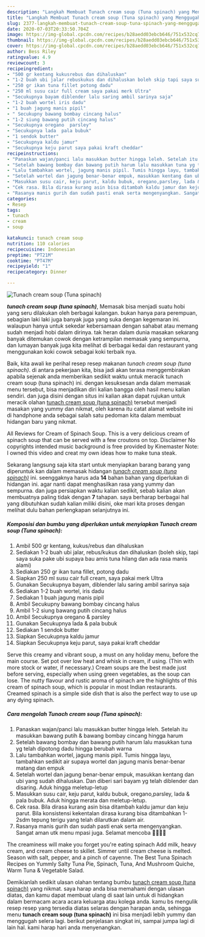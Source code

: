 ```yaml
---
description: "Langkah Membuat Tunach cream soup (Tuna spinach) yang Menggugah Selera"
title: "Langkah Membuat Tunach cream soup (Tuna spinach) yang Menggugah Selera"
slug: 2377-langkah-membuat-tunach-cream-soup-tuna-spinach-yang-menggugah-selera
date: 2020-07-03T20:33:50.704Z
image: https://img-global.cpcdn.com/recipes/b28aedd03ebcb646/751x532cq70/tunach-cream-soup-tuna-spinach-foto-resep-utama.jpg
thumbnail: https://img-global.cpcdn.com/recipes/b28aedd03ebcb646/751x532cq70/tunach-cream-soup-tuna-spinach-foto-resep-utama.jpg
cover: https://img-global.cpcdn.com/recipes/b28aedd03ebcb646/751x532cq70/tunach-cream-soup-tuna-spinach-foto-resep-utama.jpg
author: Bess Riley
ratingvalue: 4.9
reviewcount: 3
recipeingredient:
- "500 gr kentang kukusrebus dan dihaluskan"
- "1-2 buah ubi jalar rebuskukus dan dihaluskan boleh skip tapi saya suka pake ubi supaya bau amis tuna hilang dan ada rasa manis alami"
- "250 gr ikan tuna fillet potong dadu"
- "250 ml susu cair full cream saya pakai merk Ultra"
- "Secukupnya bayam diblender lalu saring ambil sarinya saja"
- "1-2 buah wortel iris dadu"
- "1 buah jagung manis pipil"
- " Secukupny bawang bombay cincang halus"
- "1-2 siung bawang putih cincang halus"
- "Secukupnya oregano  parsley"
- "Secukupnya lada  pala bubuk"
- "1 sendok butter"
- "Secukupnya kaldu jamur"
- "Secukupnya keju parut saya pakai kraft cheddar"
recipeinstructions:
- "Panaskan wajan/panci lalu masukkan butter hingga leleh. Setelah itu masukkan bawang putih &amp; bawang bombay cincang hingga harum"
- "Setelah bawang bombay dan bawang putih harum lalu masukkan tuna yg telah dipotong dadu hingga berubah warna"
- "Lalu tambahkan wortel, jagung manis pipil. Tumis hingga layu, tambahkan sedikit air supaya wortel dan jagung manis benar-benar matang dan empuk"
- "Setelah wortel dan jagung benar-benar empuk, masukkan kentang dan ubi yang sudah dihaluskan. Dan diberi sari bayam yg telah diblender dan disaring. Aduk hingga meletup-letup"
- "Masukkan susu cair, keju parut, kaldu bubuk, oregano,parsley, lada &amp; pala bubuk. Aduk hingga merata dan meletup-letup."
- "Cek rasa. Bila dirasa kurang asin bisa ditambah kaldu jamur dan keju parut. Bila konsistensi kekentalan dirasa kurang bisa ditambahkan 1-2sdm tepung terigu yang telah dilarutkan dalam air."
- "Rasanya manis gurih dan sudah pasti enak serta mengenyangkan. Sangat aman utk menu mpasi juga. Selamat mencoba 🙏🏻🙏🏻"
categories:
- Resep
tags:
- tunach
- cream
- soup

katakunci: tunach cream soup 
nutrition: 110 calories
recipecuisine: Indonesian
preptime: "PT21M"
cooktime: "PT47M"
recipeyield: "1"
recipecategory: Dinner

---
```



![Tunach cream soup (Tuna spinach)](https://img-global.cpcdn.com/recipes/b28aedd03ebcb646/751x532cq70/tunach-cream-soup-tuna-spinach-foto-resep-utama.jpg)

<b><i>tunach cream soup (tuna spinach)</i></b>, Memasak bisa menjadi suatu hobi yang seru dilakukan oleh berbagai kalangan. bukan hanya para perempuan, sebagian laki laki juga banyak juga yang suka dengan kegemaran ini. walaupun hanya untuk sekedar kebersamaan dengan sahabat atau memang sudah menjadi hobi dalam dirinya. tak heran dalam dunia masakan sekarang banyak ditemukan cowok dengan ketrampilan memasak yang sempurna, dan lumayan banyak juga kita melihat di berbagai kedai dan restaurant yang menggunakan koki cowok sebagai koki terbaik nya.

Baik, kita awali ke perihal resep resep makanan <i>tunach cream soup (tuna spinach)</i>. di antara pekerjaan kita, bisa jadi akan terasa menggembirakan apabila sejenak anda memberikan sedikit waktu untuk meracik tunach cream soup (tuna spinach) ini. dengan kesuksesan anda dalam memasak menu tersebut, bisa menjadikan diri kalian bangga oleh hasil menu kalian sendiri. dan juga disini dengan situs ini kalian akan dapat rujukan untuk meracik olahan <u>tunach cream soup (tuna spinach)</u> tersebut menjadi masakan yang yummy dan nikmat, oleh karena itu catat alamat website ini di handphone anda sebagai salah satu pedoman kita dalam membuat hidangan baru yang nikmat.

All Reviews for Cream of Spinach Soup. This is a very delicious cream of spinach soup that can be served with a few croutons on top. Disclaimer No copyrights intended music background is free provided by Kinemaster Note: I owned this video and creat my own ideas how to make tuna steak.


Sekarang langsung saja kita start untuk menyiapkan barang barang yang diperuntuk kan dalam memasak hidangan <u><i>tunach cream soup (tuna spinach)</i></u> ini. seenggaknya harus ada <b>14</b> bahan bahan yang diperlukan di hidangan ini. agar nanti dapat menghasilkan rasa yang yummy dan sempurna. dan juga persiapkan waktu kalian sedikit, sebab kalian akan membuatnya paling tidak dengan <b>7</b> tahapan. saya berharap berbagai hal yang dibutuhkan sudah kalian miliki disini, oke mari kita proses dengan melihat dulu bahan perlengkapan selanjutnya ini.

<!--inarticleads1-->

##### Komposisi dan bumbu yang diperlukan untuk menyiapkan Tunach cream soup (Tuna spinach):

1. Ambil 500 gr kentang, kukus/rebus dan dihaluskan
1. Sediakan 1-2 buah ubi jalar, rebus/kukus dan dihaluskan (boleh skip, tapi saya suka pake ubi supaya bau amis tuna hilang dan ada rasa manis alami)
1. Sediakan 250 gr ikan tuna fillet, potong dadu
1. Siapkan 250 ml susu cair full cream, saya pakai merk Ultra
1. Gunakan Secukupnya bayam, diblender lalu saring ambil sarinya saja
1. Sediakan 1-2 buah wortel, iris dadu
1. Sediakan 1 buah jagung manis pipil
1. Ambil  Secukupny bawang bombay cincang halus
1. Ambil 1-2 siung bawang putih cincang halus
1. Ambil Secukupnya oregano &amp; parsley
1. Gunakan Secukupnya lada &amp; pala bubuk
1. Sediakan 1 sendok butter
1. Siapkan Secukupnya kaldu jamur
1. Siapkan Secukupnya keju parut, saya pakai kraft cheddar


Serve this creamy and vibrant soup, a must on any holiday menu, before the main course. Set pot over low heat and whisk in cream, if using. (Thin with more stock or water, if necessary.) Cream soups are the best made just before serving, especially when using green vegetables, as the soup can lose. The nutty flavour and rustic aroma of spinach are the highlights of this cream of spinach soup, which is popular in most Indian restaurants. Creamed spinach is a simple side dish that is also the perfect way to use up any dying spinach. 

<!--inarticleads2-->

##### Cara mengolah Tunach cream soup (Tuna spinach):

1. Panaskan wajan/panci lalu masukkan butter hingga leleh. Setelah itu masukkan bawang putih &amp; bawang bombay cincang hingga harum
1. Setelah bawang bombay dan bawang putih harum lalu masukkan tuna yg telah dipotong dadu hingga berubah warna
1. Lalu tambahkan wortel, jagung manis pipil. Tumis hingga layu, tambahkan sedikit air supaya wortel dan jagung manis benar-benar matang dan empuk
1. Setelah wortel dan jagung benar-benar empuk, masukkan kentang dan ubi yang sudah dihaluskan. Dan diberi sari bayam yg telah diblender dan disaring. Aduk hingga meletup-letup
1. Masukkan susu cair, keju parut, kaldu bubuk, oregano,parsley, lada &amp; pala bubuk. Aduk hingga merata dan meletup-letup.
1. Cek rasa. Bila dirasa kurang asin bisa ditambah kaldu jamur dan keju parut. Bila konsistensi kekentalan dirasa kurang bisa ditambahkan 1-2sdm tepung terigu yang telah dilarutkan dalam air.
1. Rasanya manis gurih dan sudah pasti enak serta mengenyangkan. Sangat aman utk menu mpasi juga. Selamat mencoba 🙏🏻🙏🏻


The creaminess will make you forget you&#39;re eating spinach Add milk, heavy cream, and cream cheese to skillet. Simmer until cream cheese is melted. Season with salt, pepper, and a pinch of cayenne. The Best Tuna Spinach Recipes on Yummly Salty Tuna Pie, Spinach, Tuna, And Mushroom Quiche, Warm Tuna &amp; Vegetable Salad. 

Demikianlah sedikit ulasan olahan tentang bumbu <u>tunach cream soup (tuna spinach)</u> yang nikmat. saya harap anda bisa memahami dengan ulasan diatas, dan kamu dapat membuat ulang di saat lain untuk di hidangkan dalam bermacam acara acara keluarga atau kolega anda. kamu bs mengulik resep resep yang tersedia diatas selaras dengan harapan anda, sehingga menu <b>tunach cream soup (tuna spinach)</b> ini bisa menjadi lebih yummy dan menggugah selera lagi. berikut penjelasan singkat ini, sampai jumpa lagi di lain hal. kami harap hari anda menyenangkan.
